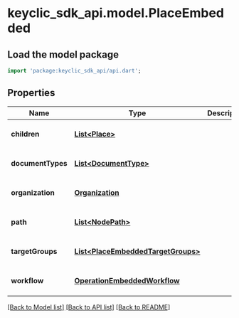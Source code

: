 # keyclic_sdk_api.model.PlaceEmbedded

## Load the model package
```dart
import 'package:keyclic_sdk_api/api.dart';
```

## Properties
Name | Type | Description | Notes
------------ | ------------- | ------------- | -------------
**children** | [**List&lt;Place&gt;**](Place.md) |  | [optional] [default to []]
**documentTypes** | [**List&lt;DocumentType&gt;**](DocumentType.md) |  | [optional] [default to []]
**organization** | [**Organization**](Organization.md) |  | [optional] [default to null]
**path** | [**List&lt;NodePath&gt;**](NodePath.md) |  | [optional] [default to []]
**targetGroups** | [**List&lt;PlaceEmbeddedTargetGroups&gt;**](PlaceEmbeddedTargetGroups.md) |  | [optional] [default to []]
**workflow** | [**OperationEmbeddedWorkflow**](OperationEmbeddedWorkflow.md) |  | [optional] [default to null]

[[Back to Model list]](../README.md#documentation-for-models) [[Back to API list]](../README.md#documentation-for-api-endpoints) [[Back to README]](../README.md)


